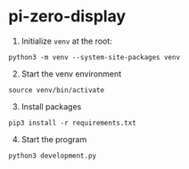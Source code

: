 # pi-zero-display

1. Initialize `venv` at the root:
```shell
python3 -m venv --system-site-packages venv
```

2. Start the venv environment
```shell
source venv/bin/activate
```

3. Install packages
```shell
pip3 install -r requirements.txt
```

4. Start the program
```shell
python3 development.py
```